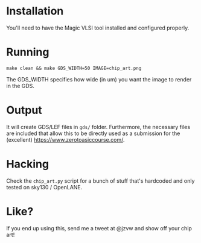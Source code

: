 # Installation
You'll need to have the Magic VLSI tool installed and configured properly.

# Running
`make clean && make GDS_WIDTH=50 IMAGE=chip_art.png`

The GDS_WIDTH specifies how wide (in um) you want the image to render in the GDS. 

# Output
It will create GDS/LEF files in `gds/` folder. Furthermore, the necessary files are included that allow this to be directly used as a submission for the (excellent) https://www.zerotoasiccourse.com/.

# Hacking
Check the `chip_art.py` script for a bunch of stuff that's hardcoded and only tested on sky130 / OpenLANE.

# Like?
If you end up using this, send me a tweet at @jzvw and show off your chip art!
